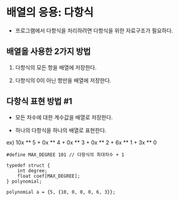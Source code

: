 # 배열의 응용: 다항식

- 프로그램에서 다항식을 처리하려면 다항식을 위한 자료구조가 필요하다.

## 배열을 사용한 2가지 방법

1. 다항식의 모든 항을 배열에 저장한다.

2. 다항식의 0이 아닌 항만을 배열에 저장한다.


## 다항식 표현 방법 #1

- 모든 차수에 대한 계수값을 배열로 저장한다.

- 하나의 다항식을 하나의 배열로 표현한다.


ex) 10x ** 5 + 0x ** 4 + 0x ** 3 + 0x ** 2 + 6x ** 1 + 3x ** 0

    #define MAX_DEGREE 101 // 다항식의 최대차수 + 1

    typedef struct {
        int degree;
        float coef[MAX_DEGREE];
    } polynomial;

    polynomial a = {5, {10, 0, 0, 0, 6, 3}};